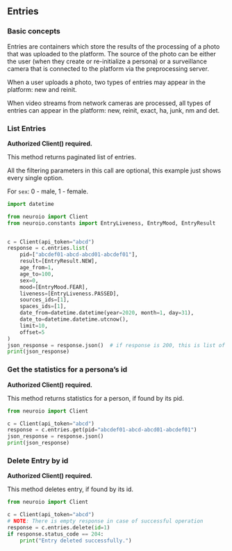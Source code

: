 ## Entries

### Basic concepts

Entries are containers which store the results of the processing of a photo that was uploaded to the platform. The source of the photo can be either the user (when they create or re-initialize a persona) or a surveillance camera that is connected to the platform via the preprocessing server.

When a user uploads a photo, two types of entries may appear in the platform: new and reinit. 

When video streams from network cameras are processed, all types of entries can appear in the platform: new, reinit, exact, ha, junk, nm and det.

### List Entries

__Authorized Client() required.__

This method returns paginated list of entries.

All the filtering parameters in this call are optional, this example just shows every single option.

For `sex`: 0 - male, 1 - female.

```python
import datetime

from neuroio import Client
from neuroio.constants import EntryLiveness, EntryMood, EntryResult


c = Client(api_token="abcd")
response = c.entries.list(
    pid=["abcdef01-abcd-abcd01-abcdef01"],
    result=[EntryResult.NEW],
    age_from=1,
    age_to=100,
    sex=0,
    mood=[EntryMood.FEAR],
    liveness=[EntryLiveness.PASSED],
    sources_ids=[1],
    spaces_ids=[1],
    date_from=datetime.datetime(year=2020, month=1, day=31),
    date_to=datetime.datetime.utcnow(),
    limit=10,
    offset=5
)
json_response = response.json()  # if response is 200, this is list of dicts
print(json_response)
```

### Get the statistics for a persona’s id

__Authorized Client() required.__

This method returns statistics for a person, if found by its pid.

```python
from neuroio import Client

c = Client(api_token="abcd")
response = c.entries.get(pid="abcdef01-abcd-abcd01-abcdef01")
json_response = response.json()
print(json_response)
```

### Delete Entry by id

__Authorized Client() required.__

This method deletes entry, if found by its id.

```python
from neuroio import Client

c = Client(api_token="abcd")
# NOTE: There is empty response in case of successful operation
response = c.entries.delete(id=1)
if response.status_code == 204:
    print("Entry deleted successfully.")
```
